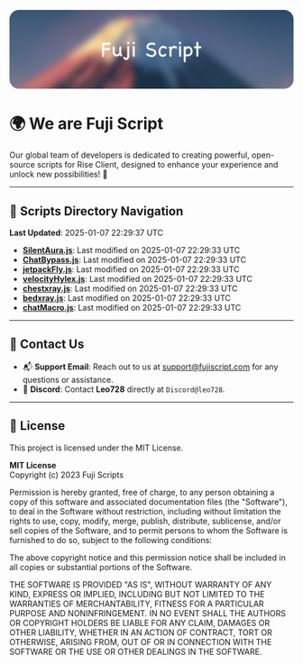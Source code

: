 ![Banner](.github/b.webp)

# 🌍 **We are Fuji Script**

Our global team of developers is dedicated to creating powerful, open-source scripts for Rise Client, designed to enhance your experience and unlock new possibilities! 🌟

---
<!-- SCRIPTS_NAVIGATION_START -->
## 📂 **Scripts Directory Navigation**

**Last Updated**: 2025-01-07 22:29:37 UTC

- **[SilentAura.js](scripts/SilentAura.js)**: Last modified on 2025-01-07 22:29:33 UTC
- **[ChatBypass.js](scripts/ChatBypass.js)**: Last modified on 2025-01-07 22:29:33 UTC
- **[jetpackFly.js](scripts/jetpackFly.js)**: Last modified on 2025-01-07 22:29:33 UTC
- **[velocityHylex.js](scripts/velocityHylex.js)**: Last modified on 2025-01-07 22:29:33 UTC
- **[chestxray.js](scripts/chestxray.js)**: Last modified on 2025-01-07 22:29:33 UTC
- **[bedxray.js](scripts/bedxray.js)**: Last modified on 2025-01-07 22:29:33 UTC
- **[chatMacro.js](scripts/chatMacro.js)**: Last modified on 2025-01-07 22:29:33 UTC

<!-- SCRIPTS_NAVIGATION_END -->

---

## 💬 **Contact Us**  
- 📬 **Support Email**: Reach out to us at [support@fujiscript.com](mailto:support@fujiscript.com) for any questions or assistance.  
- 💬 **Discord**: Contact **Leo728** directly at `Discord@leo728`.

---

## 📜 **License**

This project is licensed under the MIT License.  

**MIT License**  
Copyright (c) 2023 Fuji Scripts  

Permission is hereby granted, free of charge, to any person obtaining a copy of this software and associated documentation files (the "Software"), to deal in the Software without restriction, including without limitation the rights to use, copy, modify, merge, publish, distribute, sublicense, and/or sell copies of the Software, and to permit persons to whom the Software is furnished to do so, subject to the following conditions:  

The above copyright notice and this permission notice shall be included in all copies or substantial portions of the Software.  

THE SOFTWARE IS PROVIDED "AS IS", WITHOUT WARRANTY OF ANY KIND, EXPRESS OR IMPLIED, INCLUDING BUT NOT LIMITED TO THE WARRANTIES OF MERCHANTABILITY, FITNESS FOR A PARTICULAR PURPOSE AND NONINFRINGEMENT. IN NO EVENT SHALL THE AUTHORS OR COPYRIGHT HOLDERS BE LIABLE FOR ANY CLAIM, DAMAGES OR OTHER LIABILITY, WHETHER IN AN ACTION OF CONTRACT, TORT OR OTHERWISE, ARISING FROM, OUT OF OR IN CONNECTION WITH THE SOFTWARE OR THE USE OR OTHER DEALINGS IN THE SOFTWARE.  
